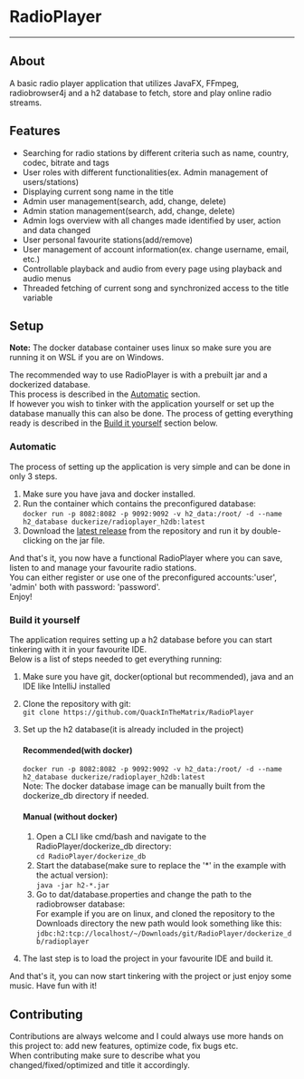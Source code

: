# RadioPlayer
<hr/>

## About
A basic radio player application that utilizes JavaFX, FFmpeg, radiobrowser4j and a h2 database to fetch, store and
play online radio streams.

## Features
* Searching for radio stations by different criteria such as name, country, codec, bitrate and tags
* User roles with different functionalities(ex. Admin management of users/stations)
* Displaying current song name in the title
* Admin user management(search, add, change, delete)
* Admin station management(search, add, change, delete)
* Admin logs overview with all changes made identified by user, action and data changed
* User personal favourite stations(add/remove)
* User management of account information(ex. change username, email, etc.)
* Controllable playback and audio from every page using playback and audio menus
* Threaded fetching of current song and synchronized access to the title variable

## Setup
<b>Note:</b> The docker database container uses linux so make sure you are running it on WSL if you are on Windows.

The recommended way to use RadioPlayer is with a prebuilt jar and a dockerized database.<br/>
This process is described in the [Automatic](#automatic) section.<br/>
If however you wish to tinker with the application yourself or set up the database manually this can also be done.
The process of getting everything ready is described in the [Build it yourself](#build-it-yourself) section below.

### Automatic
The process of setting up the application is very simple and can be done in only 3 steps.<br/>
1. Make sure you have java and docker installed.
2. Run the container which contains the preconfigured database:<br>
    `docker run -p 8082:8082 -p 9092:9092 -v h2_data:/root/ -d --name h2_database duckerize/radioplayer_h2db:latest`
3. Download the <a href="https://github.com/QuackInTheMatrix/RadioPlayer/releases">latest  release</a> from the repository and run it by double-clicking on the jar file.

And that's it, you now have a functional RadioPlayer where you can save, listen to and manage your favourite radio stations.<br/>
You can either register or use one of the preconfigured accounts:'user', 'admin' both with password: 'password'.<br/>
Enjoy!<br>

### Build it yourself
The application requires setting up a h2 database before you can start tinkering with it in your favourite IDE.<br/>
Below is a list of steps needed to get everything running:

1. Make sure you have git, docker(optional but recommended), java and an IDE like IntelliJ installed
2. Clone the repository with git:<br>
   `git clone https://github.com/QuackInTheMatrix/RadioPlayer`
3. Set up the h2 database(it is already included in the project)<br/>
   #### Recommended(with docker)
   `docker run -p 8082:8082 -p 9092:9092 -v h2_data:/root/ -d --name h2_database duckerize/radioplayer_h2db:latest`<br/>
    Note: The docker database image can be manually built from the dockerize_db directory if needed.
    
    #### Manual (without docker)
    1. Open a CLI like cmd/bash and navigate to the RadioPlayer/dockerize_db directory:<br/>
        `cd RadioPlayer/dockerize_db`
    2. Start the database(make sure to replace the '*' in the example with the actual version):<br/>
        `java -jar h2-*.jar`
    3. Go to dat/database.properties and change the path to the radiobrowser database:<br/>
       For example if you are on linux, and cloned the repository to the Downloads directory the new path would look 
       something like this: <br/>
       `jdbc:h2:tcp://localhost/~/Downloads/git/RadioPlayer/dockerize_db/radioplayer`
4. The last step is to load the project in your favourite IDE and build it.

And that's it, you can now start tinkering with the project or just enjoy some music. Have fun with it!

## Contributing
Contributions are always welcome and I could always use more hands on this project to: add new features, optimize code, 
fix bugs etc.<br/>
When contributing make sure to describe what you changed/fixed/optimized and title it accordingly.